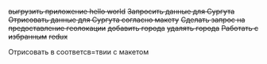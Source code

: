 ~~выгрузить приложение hello world~~
~~Запросить данные для Сургута~~
~~Отрисовать данные для Сургута согласно макету~~
~~Сделать запрос на предоставление геолокации~~
~~добавить города~~
~~удалять города~~
~~Работать с избранным~~
~~redux~~

Отрисовать в соответсв=твии с макетом 
